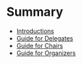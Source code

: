 # Summary

- [Introductions](./introductions.md)
- [Guide for Delegates](./delegates-guide/guide_for_delegates.md)
- [Guide for Chairs](./chair-guide/guide_for_chairs.md)
- [Guide for Organizers](./organizer-guide/guide_for_organizers.md)

